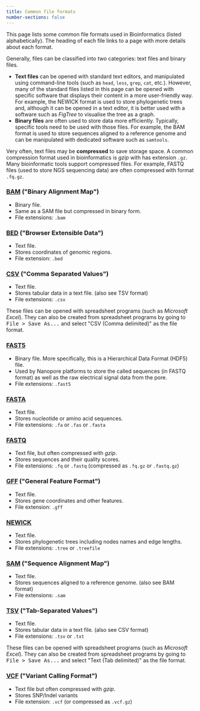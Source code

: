 ```yaml
---
title: Common file formats
number-sections: false
---
```


This page lists some common file formats used in Bioinformatics (listed alphabetically).
The heading of each file links to a page with more details about each format. 

Generally, files can be classified into two categories: text files and binary files.

* **Text files** can be opened with standard text editors, and manipulated using command-line tools (such as `head`, `less`, `grep`, `cat`, etc.). However, many of the standard files listed in this page can be opened with specific software that displays their content in a more user-friendly way. For example, the NEWICK format is used to store phylogenetic trees and, although it can be opened in a text editor, it is better used with a software such as _FigTree_ to visualise the tree as a graph. 
* **Binary files** are often used to store data more efficiently. Typically, specific tools need to be used with those files. For example, the BAM format is used to store sequences aligned to a reference genome and can be manipulated with dedicated software such as `samtools`.

Very often, text files may be **compressed** to save storage space. 
A common compression format used in bioinformatics is _gzip_ with has extension `.gz`. 
Many bioinformatic tools support compressed files. 
For example, FASTQ files (used to store NGS sequencing data) are often compressed with format `.fq.gz`.


### [BAM](https://en.wikipedia.org/wiki/Binary_Alignment_Map) ("Binary Alignment Map")

* Binary file.
* Same as a SAM file but compressed in binary form.
* File extensions: `.bam`


### [BED](https://en.wikipedia.org/wiki/BED_(file_format)) ("Browser Extensible Data")

* Text file.
* Stores coordinates of genomic regions.
* File extension: `.bed`


### [CSV](https://en.wikipedia.org/wiki/Comma-separated_values#Example) ("Comma Separated Values")

* Text file.
* Stores tabular data in a text file. (also see TSV format)
* File extensions: `.csv`

These files can be opened with spreadsheet programs (such as _Microsoft Excel_).
They can also be created from spreadsheet programs by going to <kbd>File > Save As...</kbd> and select "CSV (Comma delimited)" as the file format.


### [FAST5](https://github.com/mw55309/EG_MinION_2016/blob/master/02_Data_Extraction_QC.md)

* Binary file. More specifically, this is a Hierarchical Data Format (HDF5) file. 
* Used by Nanopore platforms to store the called sequences (in FASTQ format) as well as the raw electrical signal data from the pore.
* File extensions: `.fast5`


### [FASTA](https://en.wikipedia.org/wiki/FASTA)

* Text file.
* Stores nucleotide or amino acid sequences.
* File extensions: `.fa` or `.fas` or `.fasta`


### [FASTQ](https://en.wikipedia.org/wiki/FASTQ_format)

* Text file, but often compressed with _gzip_.
* Stores sequences and their quality scores.
* File extensions: `.fq` or `.fastq` (compressed as `.fq.gz` or `.fastq.gz`) 


### [GFF](https://en.wikipedia.org/wiki/General_feature_format) ("General Feature Format")

* Text file.
* Stores gene coordinates and other features.
* File extension: `.gff`


### [NEWICK](https://en.wikipedia.org/wiki/Newick_format)

* Text file.
* Stores phylogenetic trees including nodes names and edge lengths.
* File extensions: `.tree` or `.treefile`


### [SAM](https://en.wikipedia.org/wiki/SAM_(file_format)) ("Sequence Alignment Map")

* Text file.
* Stores sequences aligned to a reference genome. (also see BAM format)
* File extensions: `.sam` 


### [TSV](https://en.wikipedia.org/wiki/Tab-separated_values#Example) ("Tab-Separated Values")

* Text file.
* Stores tabular data in a text file. (also see CSV format)
* File extensions: `.tsv` or `.txt`

These files can be opened with spreadsheet programs (such as _Microsoft Excel_).
They can also be created from spreadsheet programs by going to <kbd>File > Save As...</kbd> and select "Text (Tab delimited)" as the file format.


### [VCF](https://en.wikipedia.org/wiki/Variant_Call_Format) ("Variant Calling Format")

* Text file but often compressed with _gzip_.
* Stores SNP/Indel variants
* File extension: `.vcf` (or compressed as `.vcf.gz`)
